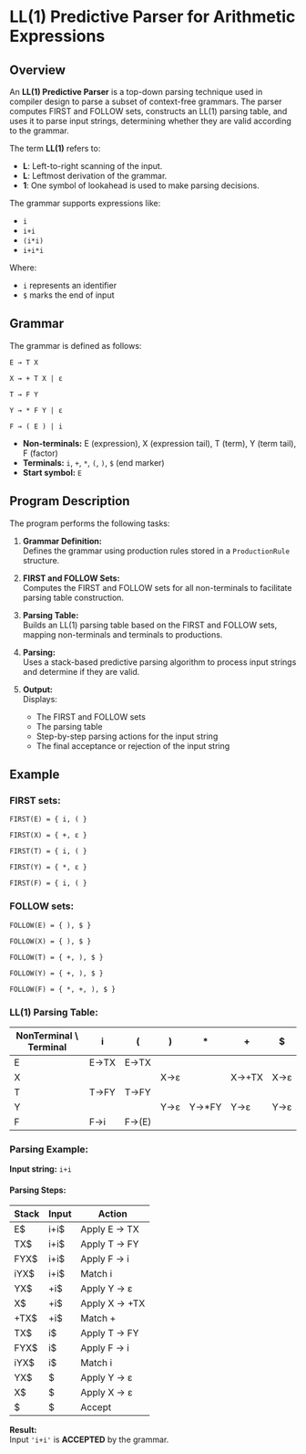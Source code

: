 # LL(1) Predictive Parser for Arithmetic Expressions

## Overview

An **LL(1) Predictive Parser** is a top-down parsing technique used in compiler design to parse a subset of context-free grammars. The parser computes FIRST and FOLLOW sets, constructs an LL(1) parsing table, and uses it to parse input strings, determining whether they are valid according to the grammar.

The term **LL(1)** refers to:

- **L**: Left-to-right scanning of the input.
- **L**: Leftmost derivation of the grammar.
- **1**: One symbol of lookahead is used to make parsing decisions.

The grammar supports expressions like:  
- `i`  
- `i+i`  
- `(i*i)`  
- `i+i*i`  

Where:
- `i` represents an identifier
- `$` marks the end of input

## Grammar

The grammar is defined as follows:

`E → T X`

`X → + T X | ε`

`T → F Y`

`Y → * F Y | ε`

`F → ( E ) | i`

- **Non-terminals:** E (expression), X (expression tail), T (term), Y (term tail), F (factor)
- **Terminals:** `i`, `+`, `*`, `(`, `)`, `$` (end marker)
- **Start symbol:** `E`

## Program Description

The program performs the following tasks:

1. **Grammar Definition:**  
   Defines the grammar using production rules stored in a `ProductionRule` structure.

2. **FIRST and FOLLOW Sets:**  
   Computes the FIRST and FOLLOW sets for all non-terminals to facilitate parsing table construction.

3. **Parsing Table:**  
   Builds an LL(1) parsing table based on the FIRST and FOLLOW sets, mapping non-terminals and terminals to productions.

4. **Parsing:**  
   Uses a stack-based predictive parsing algorithm to process input strings and determine if they are valid.

5. **Output:**  
   Displays:
   - The FIRST and FOLLOW sets
   - The parsing table
   - Step-by-step parsing actions for the input string
   - The final acceptance or rejection of the input string

## Example

### FIRST sets:

`FIRST(E) = { i, ( }`

`FIRST(X) = { +, ε }`

`FIRST(T) = { i, ( }`

`FIRST(Y) = { *, ε }`

`FIRST(F) = { i, ( }`

### FOLLOW sets:

`FOLLOW(E) = { ), $ }`

`FOLLOW(X) = { ), $ }`

`FOLLOW(T) = { +, ), $ }`

`FOLLOW(Y) = { +, ), $ }`

`FOLLOW(F) = { *, +, ), $ }`


### LL(1) Parsing Table:

| NonTerminal \ Terminal | i   | (   | )  | *  | +  | $  |
|-------------------------|-----|-----|----|----|----|----|
| E                       | E→TX| E→TX|    |    |    |    |
| X                       |     |     | X→ε|    | X→+TX| X→ε|
| T                       | T→FY| T→FY|    |    |    |    |
| Y                       |     |     | Y→ε| Y→*FY| Y→ε| Y→ε|
| F                       | F→i | F→(E)|   |    |    |    |

### Parsing Example:

**Input string:** `i+i`

#### Parsing Steps:

| Stack  | Input  | Action  |
|--------|--------|---------|
| E$     | i+i$   | Apply E → TX |
| TX$    | i+i$   | Apply T → FY |
| FYX$   | i+i$   | Apply F → i |
| iYX$   | i+i$   | Match i |
| YX$    | +i$    | Apply Y → ε |
| X$     | +i$    | Apply X → +TX |
| +TX$   | +i$    | Match + |
| TX$    | i$     | Apply T → FY |
| FYX$   | i$     | Apply F → i |
| iYX$   | i$     | Match i |
| YX$    | $      | Apply Y → ε |
| X$     | $      | Apply X → ε |
| $      | $      | Accept |

**Result:**  
Input `'i+i'` is **ACCEPTED** by the grammar.
